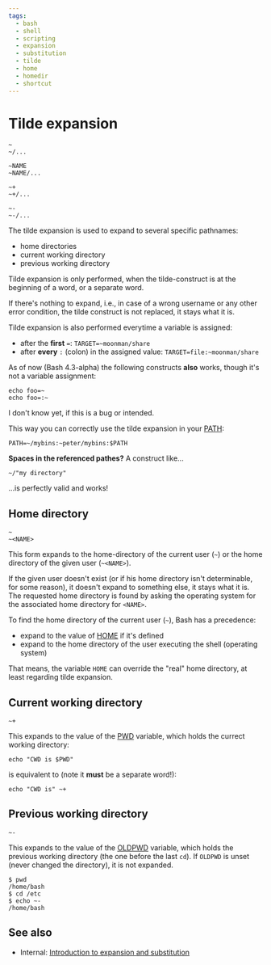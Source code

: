 ```yaml
---
tags:
  - bash
  - shell
  - scripting
  - expansion
  - substitution
  - tilde
  - home
  - homedir
  - shortcut
---
```


# Tilde expansion

    ~
    ~/...

    ~NAME
    ~NAME/...

    ~+
    ~+/...

    ~-
    ~-/...

The tilde expansion is used to expand to several specific pathnames:

-   home directories
-   current working directory
-   previous working directory

Tilde expansion is only performed, when the tilde-construct is at the
beginning of a word, or a separate word.

If there's nothing to expand, i.e., in case of a wrong username or any
other error condition, the tilde construct is not replaced, it stays
what it is.

Tilde expansion is also performed everytime a variable is assigned:

-   after the **first** `=`: `TARGET=~moonman/share`
-   after **every** `:` (colon) in the assigned value:
    `TARGET=file:~moonman/share`

<note info> As of now (Bash 4.3-alpha) the following constructs
**also** works, though it's not a variable assignment:

    echo foo=~
    echo foo=:~

I don't know yet, if this is a bug or intended. </note>

This way you can correctly use the tilde expansion in your
[PATH](../../syntax/shellvars.md#PATH):

    PATH=~/mybins:~peter/mybins:$PATH

**Spaces in the referenced pathes?** A construct like\...

    ~/"my directory"

\...is perfectly valid and works!

## Home directory

    ~
    ~<NAME>

This form expands to the home-directory of the current user (`~`) or the
home directory of the given user (`~<NAME>`).

If the given user doesn't exist (or if his home directory isn't
determinable, for some reason), it doesn't expand to something else, it
stays what it is. The requested home directory is found by asking the
operating system for the associated home directory for `<NAME>`.

To find the home directory of the current user (`~`), Bash has a
precedence:

-   expand to the value of [HOME](../../syntax/shellvars.md#HOME) if it's
    defined
-   expand to the home directory of the user executing the shell
    (operating system)

That means, the variable `HOME` can override the \"real\" home
directory, at least regarding tilde expansion.

## Current working directory

    ~+

This expands to the value of the [PWD](../../syntax/shellvars.md#PWD) variable,
which holds the currect working directory:

    echo "CWD is $PWD"

is equivalent to (note it **must** be a separate word!):

    echo "CWD is" ~+

## Previous working directory

    ~-

This expands to the value of the [OLDPWD](../../syntax/shellvars.md#OLDPWD)
variable, which holds the previous working directory (the one before the
last `cd`). If `OLDPWD` is unset (never changed the directory), it is
not expanded.

    $ pwd
    /home/bash
    $ cd /etc
    $ echo ~-
    /home/bash

## See also

-   Internal: [Introduction to expansion and
    substitution](../../syntax/expansion/intro.md)
